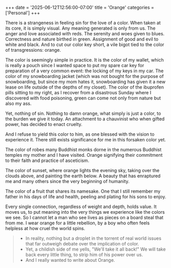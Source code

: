 +++
date = '2025-06-12T12:56:00-07:00'
title = 'Orange'
categories = ['Personal']
+++

There is a strangeness in feeling sin for the love of a color. When taken at its core, it is simply visual. Any meaning generated is only from us. The anger and love associated with reds. The serenity and woes given to blues. Correctness and nature birthed in green. Assignment of good and evil to white and black. And to cut our color key short, a vile bigot tied to the color of transgressions: orange. 

The color is seemingly simple in practice. It is the color of my wallet, which is really a pouch since I wanted space to put my spare car key for preparation of a very common event: the locking of my keys in my car. The color of my snowboarding jacket (which was not bought for the purpose of snowboarding, but since my mom hates it, snowboarding has given it a new lease on life outside of the depths of my closet). The color of the ibuprofen pills sitting to my right, as I recover from a disastrous Sunday where I discovered with food poisoning, green can come not only from nature but also my ass. 

Yet, nothing of sin. Nothing to damn orange, what simply is just a color, to the burden we give it today. An attachment to a chauvinist who when gifted power, has decided to enact cruelty. 

And I refuse to yield this color to him, as one blessed with the vision to experience it. There still exists significance for me in this forsaken color yet.

The color of robes many Buddhist monks dorne in the numerous Buddhist temples my mother and I have visited. Orange signifying their commitment to their faith and practice of asceticism. 

The color of sunset, where orange lights the evening sky, taking over the clouds above, and painting the earth below. A beauty that has enraptured me and many others since the very beginning of humanity. 

The color of a fruit that shares its namesake. One that I still remember my father in his days of life and health, peeling and plating for his sons to enjoy. 

Every single connection, regardless of weight and depth, holds value. It moves us, to put meaning into the very things we experience like the colors we see. So I cannot let a man who see lives as pieces on a board steal that from me. I wear orange for a little rebellion, by a boy who often feels helpless at how cruel the world spins. 

> * In reality, nothing but a droplet in the torrent of real world issues that far outweigh debate over the implication of color.  
> * Yet, a childish side of me yells, "We'll take it all back!" We will take back every little thing, to strip him of his power over us.  
> * And I really wanted to write about Orange.  